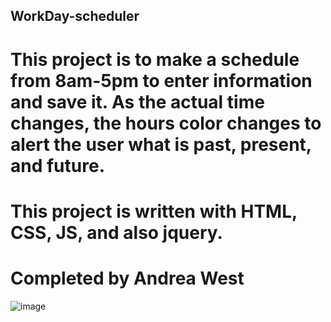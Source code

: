 ## WorkDay-scheduler

# This project is to make a schedule from 8am-5pm to enter information and save it. As the actual time changes, the hours color changes to alert the user what is past, present, and future.

# This project is written with HTML, CSS, JS, and also jquery.

# Completed by Andrea West

![image](https://user-images.githubusercontent.com/100632883/166128022-4bc65e11-b919-49f6-9353-4a6e06a2e8f1.png)


